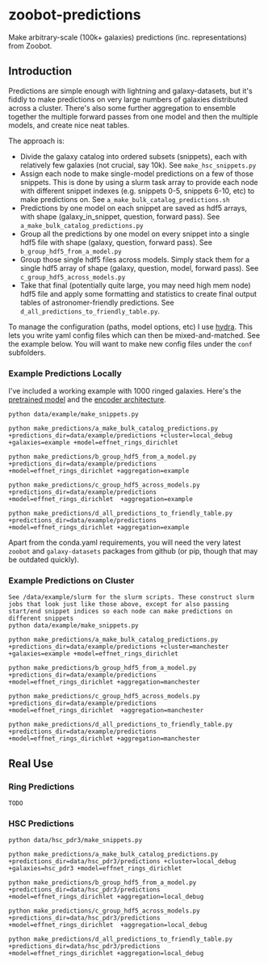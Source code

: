 # zoobot-predictions
Make arbitrary-scale (100k+ galaxies) predictions (inc. representations) from Zoobot.

## Introduction

Predictions are simple enough with lightning and galaxy-datasets, but it's fiddly to make predictions on very large numbers of galaxies distributed across a cluster. There's also some further aggregation to ensemble together the multiple forward passes from one model and then the multiple models, and create nice neat tables.

The approach is:

- Divide the galaxy catalog into ordered subsets (snippets), each with relatively few galaxies (not crucial, say 10k). See `make_hsc_snippets.py`
- Assign each node to make single-model predictions on a few of those snippets. This is done by using a slurm task array to provide each node with different snippet indexes (e.g. snippets 0-5, snippets 6-10, etc) to make predictions on.  See `a_make_bulk_catalog_predictions.sh`
- Predictions by one model on each snippet are saved as hdf5 arrays, with shape (galaxy_in_snippet, question, forward pass). See `a_make_bulk_catalog_predictions.py`
- Group all the predictions by one model on every snippet into a single hdf5 file with shape (galaxy, question, forward pass). See `b_group_hdf5_from_a_model.py`
- Group those single hdf5 files across models. Simply stack them for a single hdf5 array of shape (galaxy, question, model, forward pass). See `c_group_hdf5_across_models.py`
- Take that final (potentially quite large, you may need high mem node) hdf5 file and apply some formatting and statistics to create final output tables of astronomer-friendly predictions. See `d_all_predictions_to_friendly_table.py`.

To manage the configuration (paths, model options, etc) I use [hydra](https://hydra.cc/docs/intro/). This lets you write yaml config files which can then be mixed-and-matched. See the example below. You will want to make new config files under the `conf` subfolders.

### Example Predictions Locally

I've included a working example with 1000 ringed galaxies. Here's the [pretrained model](https://dl.dropboxusercontent.com/s/epam7u354zzx62n/binary_ring_resnet_greyscale.ckpt?dl=0) and the [encoder architecture](https://dl.dropboxusercontent.com/s/hvyfw6avwhep4qqpg4wwg/resnet50_greyscale_224px.ckpt?rlkey=hconeglfnsxt73ot2gq8xg6p3&dl=0).

    python data/example/make_snippets.py 

    python make_predictions/a_make_bulk_catalog_predictions.py +predictions_dir=data/example/predictions +cluster=local_debug +galaxies=example +model=effnet_rings_dirichlet

    python make_predictions/b_group_hdf5_from_a_model.py +predictions_dir=data/example/predictions +model=effnet_rings_dirichlet +aggregation=example

    python make_predictions/c_group_hdf5_across_models.py +predictions_dir=data/example/predictions +model=effnet_rings_dirichlet  +aggregation=example

    python make_predictions/d_all_predictions_to_friendly_table.py +predictions_dir=data/example/predictions +model=effnet_rings_dirichlet +aggregation=example

Apart from the conda.yaml requirements, you will need the very latest `zoobot` and `galaxy-datasets` packages from github (or pip, though that may be outdated quickly).

### Example Predictions on Cluster

    See /data/example/slurm for the slurm scripts. These construct slurm jobs that look just like those above, except for also passing start/end snippet indices so each node can make predictions on different snippets
    python data/example/make_snippets.py 

    python make_predictions/a_make_bulk_catalog_predictions.py +predictions_dir=data/example/predictions +cluster=manchester +galaxies=example +model=effnet_rings_dirichlet

    python make_predictions/b_group_hdf5_from_a_model.py +predictions_dir=data/example/predictions +model=effnet_rings_dirichlet +aggregation=manchester

    python make_predictions/c_group_hdf5_across_models.py +predictions_dir=data/example/predictions +model=effnet_rings_dirichlet  +aggregation=manchester

    python make_predictions/d_all_predictions_to_friendly_table.py +predictions_dir=data/example/predictions +model=effnet_rings_dirichlet +aggregation=manchester

## Real Use

### Ring Predictions

    TODO

### HSC Predictions

    python data/hsc_pdr3/make_snippets.py 

    python make_predictions/a_make_bulk_catalog_predictions.py +predictions_dir=data/hsc_pdr3/predictions +cluster=local_debug +galaxies=hsc_pdr3 +model=effnet_rings_dirichlet

    python make_predictions/b_group_hdf5_from_a_model.py +predictions_dir=data/hsc_pdr3/predictions +model=effnet_rings_dirichlet +aggregation=local_debug

    python make_predictions/c_group_hdf5_across_models.py +predictions_dir=data/hsc_pdr3/predictions +model=effnet_rings_dirichlet  +aggregation=local_debug

    python make_predictions/d_all_predictions_to_friendly_table.py +predictions_dir=data/hsc_pdr3/predictions +model=effnet_rings_dirichlet +aggregation=local_debug